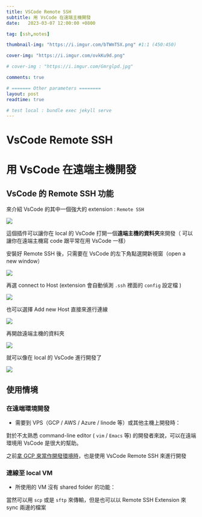 ```yaml
---
title: VSCode Remote SSH
subtitle: 用 VsCode 在遠端主機開發
date:   2023-03-07 12:00:00 +0800

tag: [ssh,notes]

thumbnail-img: "https://i.imgur.com/bTWmT5X.png" #1:1 (450:450)

cover-img: "https://i.imgur.com/ovkKu9d.png"

# cover-img : "https://i.imgur.com/Gmrglpd.jpg"

comments: true

# ======= Other parameters ========
layout: post
readtime: true

# test local : bundle exec jekyll serve
---
```


# VsCode Remote SSH

# 用 VsCode 在遠端主機開發

## VsCode 的 Remote SSH 功能

來介紹 VsCode 的其中一個強大的 extension : `Remote SSH `

![](https://i.imgur.com/gUR9epx.png)

這個插件可以讓你在 local 的 VsCode 打開一個**遠端主機的資料夾**來開發（ 可以讓你在遠端主機寫 code 跟平常在用 VsCode 一樣）

安裝好 Remote SSH 後，只需要在 VsCode 的左下角點選開新視窗（open a new window）

![](https://i.imgur.com/ovkKu9d.png)

再選 connect to Host (extension 會自動偵測 `.ssh` 裡面的 `config` 設定檔 )

![](https://i.imgur.com/nzo3YQl.png)

也可以選擇 Add new Host 直接來進行連線

![](https://i.imgur.com/ovkKu9d.png)

再開啟遠端主機的資料夾

![](https://i.imgur.com/gmLKj9x.png)

就可以像在 local 的 VsCode 進行開發了

![](https://i.imgur.com/HnxzWSA.png)

## 使用情境

### 在遠端環境開發

- 需要到  VPS（GCP / AWS / Azure / linode 等）或其他主機上開發時：

對於不太熟悉 command-line editor ( `vim` / `Emacs` 等) 的開發者來說，可以在遠端環境用 VsCode 是很大的幫助。

之前[拿 GCP 來當作開發環境時](https://jason810496.github.io/blog/2022/09/08/gcp-ssh/)，也是使用 VsCode Remote SSH 來進行開發


### 連線至 local VM

- 所使用的 VM 沒有 shared folder 的功能：

當然可以用 `scp` 或是 `sftp` 來傳輸，但是也可以以 Remote SSH Extension 來 sync 兩邊的檔案






